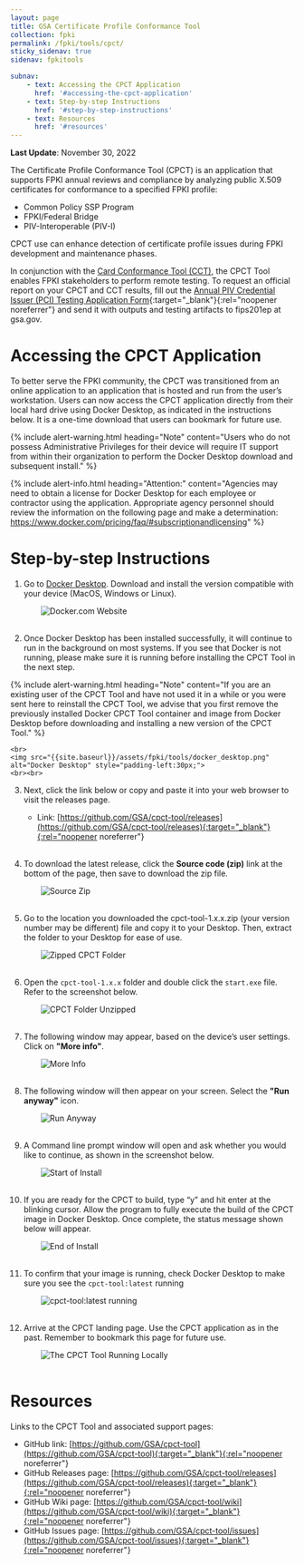 ```yaml
---
layout: page
title: GSA Certificate Profile Conformance Tool
collection: fpki
permalink: /fpki/tools/cpct/
sticky_sidenav: true
sidenav: fpkitools

subnav:
    - text: Accessing the CPCT Application
      href: '#accessing-the-cpct-application'
    - text: Step-by-step Instructions
      href: '#step-by-step-instructions'
    - text: Resources
      href: '#resources'
---
```


**Last Update**: November 30, 2022

The Certificate Profile Conformance Tool (CPCT) is an application that supports FPKI annual reviews and compliance by analyzing public X.509 certificates for conformance to a specified FPKI profile:

- Common Policy SSP Program
- FPKI/Federal Bridge
- PIV-Interoperable (PIV-I)

CPCT use can enhance detection of certificate profile issues during FPKI development and maintenance phases.

In conjunction with the [Card Conformance Tool (CCT)]({{site.baseurl}}/fpki/tools/cct), the CPCT Tool enables FPKI stakeholders to perform remote testing. To request an official report on your CPCT and CCT results, fill out the [Annual PIV Credential Issuer (PCI) Testing Application Form](https://www.idmanagement.gov/docs/fips201ep-pcitestform.pdf){:target="_blank"}{:rel="noopener noreferrer"} and send it with outputs and testing artifacts to fips201ep at gsa.gov.

# Accessing the CPCT Application

To better serve the FPKI community, the CPCT was transitioned from an online application to an application that is hosted and run from the user’s workstation. Users can now access the CPCT application directly from their local hard drive using Docker Desktop, as indicated in the instructions below. It is a one-time download that users can bookmark for future use.

{% include alert-warning.html heading="Note" content="Users who do not possess Administrative Privileges for their device will require IT support from within their organization to perform the Docker Desktop download and subsequent install." %}

{% include alert-info.html heading="Attention:" content="Agencies may need to obtain a license for Docker Desktop for each employee or contractor using the application. Appropriate agency personnel should review the information on the following page and make a determination: https://www.docker.com/pricing/faq/#subscriptionandlicensing" %}

# Step-by-step Instructions

1. Go to [Docker Desktop](https://www.docker.com). Download and install the version compatible with your device (MacOS, Windows or Linux).

    <img src="{{site.baseurl}}/assets/fpki/tools/docker-website.png" alt="Docker.com Website" style="padding-left:30px;">
    <br><br>

2. Once Docker Desktop has been installed successfully, it will continue to run in the background on most systems. If you see that Docker is not running, please make sure it is running before installing the CPCT Tool in the next step.

{% include alert-warning.html heading="Note" content="If you are an existing user of the CPCT Tool and have not used it in a while or you were sent here to reinstall the CPCT Tool, we advise that you first remove the previously installed Docker CPCT Tool container and image from Docker Desktop before downloading and installing a new version of the CPCT Tool." %}

    <br>
    <img src="{{site.baseurl}}/assets/fpki/tools/docker_desktop.png" alt="Docker Desktop" style="padding-left:30px;">
    <br><br>

3. Next, click the link below or copy and paste it into your web browser to visit the releases page.

    - Link: [https://github.com/GSA/cpct-tool/releases](https://github.com/GSA/cpct-tool/releases){:target="_blank"}{:rel="noopener noreferrer"}
      <br><br>

4. To download the latest release, click the **Source code (zip)** link at the bottom of the page, then save to download the zip file.

    <img src="{{site.baseurl}}/assets/fpki/tools/cpct-source.png" alt="Source Zip" style="padding-left:30px;">
    <br><br>

5. Go to the location you downloaded the cpct-tool-1.x.x.zip (your version number may be different) file and copy it to your Desktop. Then, extract the folder to your Desktop for ease of use.

    <img src="{{site.baseurl}}/assets/fpki/tools/cpct-tool-zip-download.png" alt="Zipped CPCT Folder" style="padding-left:30px;">
    <br><br>

6. Open the `cpct-tool-1.x.x` folder and  double click the `start.exe` file. Refer to the screenshot below.

    <img src="{{site.baseurl}}/assets/fpki/tools/cpct-unzipped-files.png" alt="CPCT Folder Unzipped" style="padding-left:30px;">
    <br><br>

7. The following window may appear, based on the device’s user settings. Click on **"More info"**.

    <img src="{{site.baseurl}}/assets/fpki/tools/more-info.png" alt="More Info" style="padding-left:30px;">
    <br><br>

8. The following window will then appear on your screen. Select the **"Run anyway"** icon.

    <img src="{{site.baseurl}}/assets/fpki/tools/run-anyway.png" alt="Run Anyway" style="padding-left:30px;">
    <br><br>

9. A Command line prompt window will open and ask whether you would like to continue, as shown in the screenshot below.

    <img src="{{site.baseurl}}/assets/fpki/tools/start_install.png" alt="Start of Install" style="padding-left:30px;">
    <br><br>

10. If you are ready for the CPCT to build, type “y” and hit enter at the blinking cursor. Allow the program to fully execute the build of the CPCT image in Docker Desktop. Once complete, the status message shown below will appear.

    <img src="{{site.baseurl}}/assets/fpki/tools/end_install.png" alt="End of Install" style="padding-left:30px;">
    <br><br>

11. To confirm that your image is running, check Docker Desktop to make sure you see the `cpct-tool:latest` running

    <img src="{{site.baseurl}}/assets/fpki/tools/cpct-tool-docker.png" alt="cpct-tool:latest running" style="padding-left:30px;">
    <br><br>

12. Arrive at the CPCT landing page. Use the CPCT application as in the past. Remember to bookmark this page for future use.

    <img src="{{site.baseurl}}/assets/fpki/tools/cpct_in_browser.png" alt="The CPCT Tool Running Locally" style="padding-left:30px;">
    <br><br>

# Resources

Links to the CPCT Tool and associated support pages:

- GitHub link:  [https://github.com/GSA/cpct-tool](https://github.com/GSA/cpct-tool){:target="_blank"}{:rel="noopener noreferrer"}
- GitHub Releases page:  [https://github.com/GSA/cpct-tool/releases](https://github.com/GSA/cpct-tool/releases){:target="_blank"}{:rel="noopener noreferrer"}
- GitHub Wiki page:  [https://github.com/GSA/cpct-tool/wiki](https://github.com/GSA/cpct-tool/wiki){:target="_blank"}{:rel="noopener noreferrer"}
- GitHub Issues page:  [https://github.com/GSA/cpct-tool/issues](https://github.com/GSA/cpct-tool/issues){:target="_blank"}{:rel="noopener noreferrer"}
